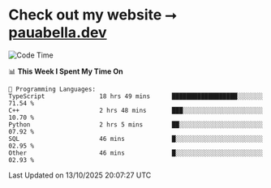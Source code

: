 # Check out my website ⭢ [pauabella.dev](https://pauabella.dev)

<!--START_SECTION:waka-->
![Code Time](http://img.shields.io/badge/Code%20Time-4%2C906%20hrs%206%20mins-blue)

📊 **This Week I Spent My Time On** 

```text
💬 Programming Languages: 
TypeScript               18 hrs 49 mins      ██████████████████░░░░░░░   71.54 % 
C++                      2 hrs 48 mins       ███░░░░░░░░░░░░░░░░░░░░░░   10.70 % 
Python                   2 hrs 5 mins        ██░░░░░░░░░░░░░░░░░░░░░░░   07.92 % 
SQL                      46 mins             █░░░░░░░░░░░░░░░░░░░░░░░░   02.95 % 
Other                    46 mins             █░░░░░░░░░░░░░░░░░░░░░░░░   02.93 % 
```


 Last Updated on 13/10/2025 20:07:27 UTC
<!--END_SECTION:waka-->
